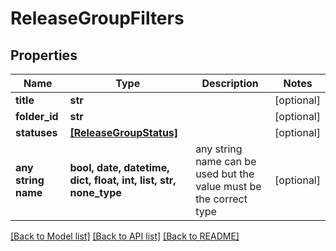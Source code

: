 # ReleaseGroupFilters


## Properties
Name | Type | Description | Notes
------------ | ------------- | ------------- | -------------
**title** | **str** |  | [optional] 
**folder_id** | **str** |  | [optional] 
**statuses** | [**[ReleaseGroupStatus]**](ReleaseGroupStatus.md) |  | [optional] 
**any string name** | **bool, date, datetime, dict, float, int, list, str, none_type** | any string name can be used but the value must be the correct type | [optional]

[[Back to Model list]](../README.md#documentation-for-models) [[Back to API list]](../README.md#documentation-for-api-endpoints) [[Back to README]](../README.md)


